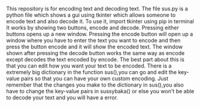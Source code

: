 This repository is for encoding text and decoding text. The file sus.py is a python file which shows a gui using tkinter which allows someone to encode text and also decode it.
To use it, import tkinter using pip in terminal
It works by showing two buttons, encode and decode. Pressing either buttons opens up a new window.
Pressing the encode button will open up a window where you have to enter the text you want to encode and then press the button encode and it will show the encoded text.
The window shown after pressing the decode button works the same way as encode except decodes the text encoded by encode.
The best part about this is that you can edit how you want your text to be encoded.
There is a extremely big dictionary in the function sus(),you can go and edit the key-value pairs so that you can have your own custom encoding.
Just remember that the changes you make to the dictionary in sus(),you also have to change the key-value pairs in sussybaka() or else you won't be able to decode your text and 
you will have a error.

